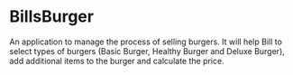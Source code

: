 # BillsBurger
An application to manage the process of selling burgers. It will help Bill to select types of burgers (Basic Burger, Healthy Burger and Deluxe Burger), add additional items to the burger and calculate the price.
